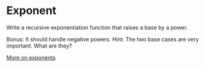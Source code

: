 # Exponent

Write a recursive exponentiation function that raises a base by a power.

Bonus: It should handle negative powers.
Hint: The two base cases are very important. What are they?

[More on exponents](https://www.mathsisfun.com/exponent.html)